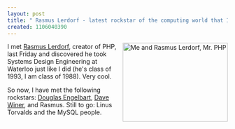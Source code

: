 ```yaml
---
layout: post
title: " Rasmus Lerdorf - latest rockstar of the computing world that I have met"
created: 1106040390
---
```

<a href="http://www.flickr.com/photos/roland/3436941/" title="Photo Sharing"><img src="http://photos3.flickr.com/3436941_06a0757b65_m.jpg" align="right" width="240" height="180" alt="Me and Rasmus Lerdorf, Mr. PHP" /></a>
<p>I met <a href="http://lerdorf.com/bio.php">Rasmus Lerdorf</a>, creator of PHP, last Friday and discovered he took Systems Design Engineering at Waterloo just like I did (he's class of 1993, I am class of 1988).  Very cool.
</p>
<p>So now, I have met the following rockstars: <a href="http://www.rolandtanglao.com/archives/2004/04/28/douglas-engelbart-bcnet-2004-keynote-sfu-harbour-centre">Douglas Engelbart</a>, <a href="http://www.rolandtanglao.com/archives/2004/11/20/tonights_dinner_with_dave_winer">Dave Winer</a>, and Rasmus. Still to go: Linus Torvalds and the MySQL people.</p>

